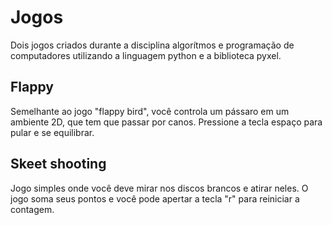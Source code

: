# Jogos
Dois jogos criados durante a disciplina algorítmos e programação de computadores utilizando a linguagem python e a biblioteca pyxel.
## Flappy
Semelhante ao jogo "flappy bird", você controla um pássaro em um ambiente 2D, que tem que passar por canos. Pressione a tecla espaço para pular e se equilibrar.
## Skeet shooting
Jogo simples onde você deve mirar nos discos brancos e atirar neles. O jogo soma seus pontos e você pode apertar a tecla "r" para reiniciar a contagem.
